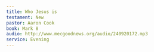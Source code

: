 ```yaml
---
title: Who Jesus is
testament: New
pastor: Aaron Cook
book: Mark 8
audio: http://www.mecgoodnews.org/audio/240920172.mp3
service: Evening
---
```

